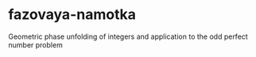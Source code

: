 # fazovaya-namotka
Geometric phase unfolding of integers and application to the odd perfect number problem
